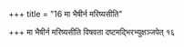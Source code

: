 +++
title = "16 मा भैषीर्न मरिष्यसीति"

+++
मा भैषीर्न मरिष्यसीति विषवता दष्टमद्भिरभ्युक्षञ्जपेत् १६